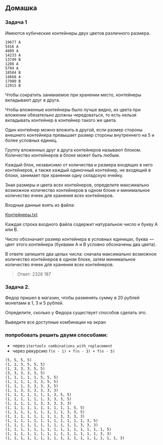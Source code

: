 ## Домашка 

### Задача 1
Имеются кубические контейнеры двух цветов различного размера.
```
19677 A
5416 A
4889 A
14233 A
13749 B
1288 A
5794 A
18584 B
14668 A
17900 B
12915 B
```

Чтобы сократить занимаемое при хранении место, контейнеры вкладывают друг в друга.

Чтобы вложенные контейнеры было лучше видно, их цвета при вложении обязательно должны чередоваться, то есть нельзя вкладывать контейнер в контейнер такого же цвета.

Один контейнер можно вложить в другой, если размер стороны внешнего контейнера превышает размер стороны внутреннего на 5 и более условных единиц.

Группу вложенных друг в друга контейнеров называют блоком. Количество контейнеров в блоке может быть любым.

Каждый блок, независимо от количества и размера входящих в него контейнеров, а также каждый одиночный контейнер, не входящий в блоки, занимает при хранении одну складскую ячейку.

Зная размеры и цвета всех контейнеров, определите максимально возможное количество контейнеров в одном блоке и минимальное количество ячеек для хранения всех контейнеров.

Входные данные взять из файла:

[Контейнеры.txt](boxes1.txt)

Каждая строка входного файла содержит натуральное число и букву A или B.

Число обозначает размер контейнера в условных единицах, буква  — цвет этого контейнера (буквами A и B условно обозначены два цвета).

В ответе запишите два целых числа: сначала максимально возможное количество контейнеров в одном блоке, затем минимальное количество ячеек для хранения всех контейнеров.

> Ответ: 2326 187


### Задача 2.

Федор пришел в магазин, чтобы разменять сумму в 20 рублей монетами в 1, 3 и 5 рублей. 

Определите, сколько у Федора существует способов сделать это. 

Выведите все доступные комбинации на экран

### попробовать решить двумя способами:

* через `itertools combinations_with_replacement`
* через рекурсию `f(n - 1) + f(n - 3) + f(n - 5)`


```
(5, 5, 5, 5)
(1, 1, 3, 5, 5, 5)
(1, 3, 3, 3, 5, 5)
(3, 3, 3, 3, 3, 5)
(1, 1, 1, 1, 1, 5, 5, 5)
(1, 1, 1, 1, 3, 3, 5, 5)
(1, 1, 1, 3, 3, 3, 3, 5)
(1, 1, 3, 3, 3, 3, 3, 3)
(1, 1, 1, 1, 1, 1, 1, 3, 5, 5)
(1, 1, 1, 1, 1, 1, 3, 3, 3, 5)
(1, 1, 1, 1, 1, 3, 3, 3, 3, 3)
(1, 1, 1, 1, 1, 1, 1, 1, 1, 1, 5, 5)
(1, 1, 1, 1, 1, 1, 1, 1, 1, 3, 3, 5)
(1, 1, 1, 1, 1, 1, 1, 1, 3, 3, 3, 3)
(1, 1, 1, 1, 1, 1, 1, 1, 1, 1, 1, 1, 3, 5)
(1, 1, 1, 1, 1, 1, 1, 1, 1, 1, 1, 3, 3, 3)
(1, 1, 1, 1, 1, 1, 1, 1, 1, 1, 1, 1, 1, 1, 1, 5)
(1, 1, 1, 1, 1, 1, 1, 1, 1, 1, 1, 1, 1, 1, 3, 3)
(1, 1, 1, 1, 1, 1, 1, 1, 1, 1, 1, 1, 1, 1, 1, 1, 1, 3)

```